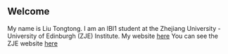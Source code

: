 ## Welcome 

My name is Liu Tongtong. 
I am an IBI1 student at the Zhejiang University - University of Edinburgh (ZJE) Institute.
My website [here](Lilttwice.github.io)
You can see the ZJE website [here](https://zje.zju.edu.cn/zje/main.htm) 
